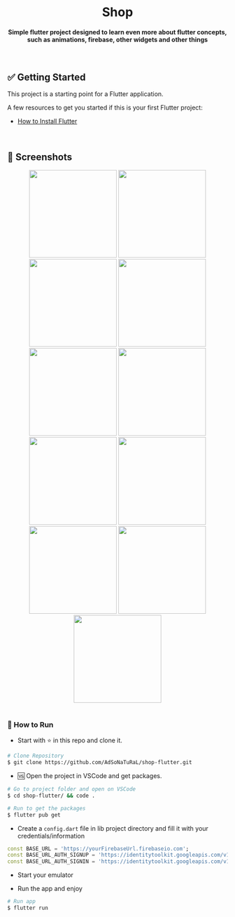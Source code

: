 <div align="center">
   <h1>Shop</h1>
   <h4>Simple flutter project designed to learn even more about flutter concepts, such as animations, firebase, other widgets and other things</h4>
</div>

<br/>

## ✅ Getting Started

This project is a starting point for a Flutter application.

A few resources to get you started if this is your first Flutter project:

- [How to Install Flutter](https://flutter.dev/docs/get-started/install)

<br/>

## 📱️ Screenshots
<div align="center">
   <img src="https://user-images.githubusercontent.com/26275918/112298260-1aa67900-8c97-11eb-9b3d-08f2ecd550bd.png" width="200">
   <img src="https://user-images.githubusercontent.com/26275918/112298257-1aa67900-8c97-11eb-8128-ac90648f4eb5.png" width="200">
   <img src="https://user-images.githubusercontent.com/26275918/112298253-19754c00-8c97-11eb-95ec-7736a4fd02c1.png" width="200">
   <img src="https://user-images.githubusercontent.com/26275918/112298249-18dcb580-8c97-11eb-9ae2-819a6085ebd7.png" width="200">
   <img src="https://user-images.githubusercontent.com/26275918/112298252-19754c00-8c97-11eb-87bf-85348e15c9f0.png" width="200">
   <img src="https://user-images.githubusercontent.com/26275918/112298231-1712f200-8c97-11eb-9e59-5b3a98863b66.png" width="200">
   <img src="https://user-images.githubusercontent.com/26275918/112298225-15e1c500-8c97-11eb-98e3-bdc7708022a2.png" width="200">
   <img src="https://user-images.githubusercontent.com/26275918/112298235-1712f200-8c97-11eb-90f0-a86d34cbd793.png" width="200">
   <img src="https://user-images.githubusercontent.com/26275918/112298237-17ab8880-8c97-11eb-8821-1bfed0573634.png" width="200">
   <img src="https://user-images.githubusercontent.com/26275918/112298240-17ab8880-8c97-11eb-8bd3-18ed503d572d.png" width="200">
   <img src="https://user-images.githubusercontent.com/26275918/112298246-18441f00-8c97-11eb-9d43-7616c5358662.png" width="200">
</div>

<br/>

### :construction_worker: How to Run
- Start with :star: in this repo and clone it.
```bash
# Clone Repository
$ git clone https://github.com/AdSoNaTuRaL/shop-flutter.git
```
- 🆚️ Open the project in VSCode and get packages.
```bash
# Go to project folder and open on VSCode
$ cd shop-flutter/ && code .

# Run to get the packages
$ flutter pub get
```
- Create a ```config.dart``` file in lib project directory and fill it with your credentials/information
```dart
const BASE_URL = 'https://yourFirebaseUrl.firebaseio.com';
const BASE_URL_AUTH_SIGNUP = 'https://identitytoolkit.googleapis.com/v1/accounts:signUp?key=yourToken';
const BASE_URL_AUTH_SIGNIN = 'https://identitytoolkit.googleapis.com/v1/accounts:signInWithPassword?key=yourToken';
```
- Start your emulator

- Run the app and enjoy
```bash
# Run app
$ flutter run
```
